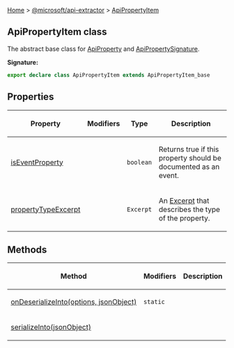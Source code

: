 [Home](./index) &gt; [@microsoft/api-extractor](./api-extractor.md) &gt; [ApiPropertyItem](./api-extractor.apipropertyitem.md)

## ApiPropertyItem class

The abstract base class for [ApiProperty](./api-extractor.apiproperty.md) and [ApiPropertySignature](./api-extractor.apipropertysignature.md)<!-- -->.

<b>Signature:</b>

```typescript
export declare class ApiPropertyItem extends ApiPropertyItem_base 
```

## Properties

|  <p>Property</p> | <p>Modifiers</p> | <p>Type</p> | <p>Description</p> |
|  --- | --- | --- | --- |
|  <p>[isEventProperty](./api-extractor.apipropertyitem.iseventproperty.md)</p> |  | <p>`boolean`</p> | <p>Returns true if this property should be documented as an event.</p> |
|  <p>[propertyTypeExcerpt](./api-extractor.apipropertyitem.propertytypeexcerpt.md)</p> |  | <p>`Excerpt`</p> | <p>An [Excerpt](./api-extractor.excerpt.md) that describes the type of the property.</p> |

## Methods

|  <p>Method</p> | <p>Modifiers</p> | <p>Description</p> |
|  --- | --- | --- |
|  <p>[onDeserializeInto(options, jsonObject)](./api-extractor.apipropertyitem.ondeserializeinto.md)</p> | <p>`static`</p> | <p></p> |
|  <p>[serializeInto(jsonObject)](./api-extractor.apipropertyitem.serializeinto.md)</p> |  | <p></p> |

